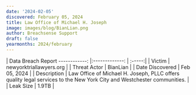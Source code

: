 ```yaml
---
date: '2024-02-05'
discovered: February 05, 2024
title: Law Office of Michael H. Joseph
image: images/blog/BianLian.png
author: Breachsense Support
draft: false
yearmonths: 2024/february
---
```



| Data Breach Report
------------:     |:-------------:    | :-----:|
| Victim      | newyorktriallawyers.org      | 
| Threat Actor      | BianLian      | 
| Date Discovered      | Feb 05, 2024      | 
| Description      | Law Office of Michael H. Joseph, PLLC offers quality legal services to the New York City and Westchester communities.      | 
| Leak Size      | 1.9TB      | 
